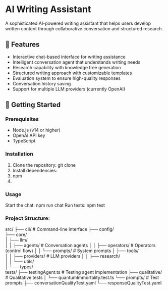 # AI Writing Assistant

A sophisticated AI-powered writing assistant that helps users develop written content through collaborative conversation and structured research.

## 🌟 Features

- Interactive chat-based interface for writing assistance
- Intelligent conversation agent that understands writing needs
- Research capability with knowledge tree generation
- Structured writing approach with customizable templates
- Evaluation system to ensure high-quality responses
- Conversation history saving
- Support for multiple LLM providers (currently OpenAI)

## 🚀 Getting Started

### Prerequisites

- Node.js (v14 or higher)
- OpenAI API key
- TypeScript

### Installation

1. Clone the repository: git clone 
2. Install dependencies:
3. npm
4. 

### Usage

Start the chat: npm run chat
Run tests: npm test

### Project Structure: 

src/
├── cli/                               # Command-line interface
├── config/                            
├── core/                              
│ ├── llm/                             
│ │ ├── agents/                        # Conversation agents
│ │ ├── operators/                     # Operators (control flow)
│ │ └── prompts/                       # System prompts
│ ├── tools/                           
│ │ ├── providers/                     # LLM providers
│ │ ├── research/                      
│ │ └── utils/                         
│ └── types/                           
tests/
├── testingAgent.ts                    # Testing agent implementation
├── qualitative/                       # Qualitative tests
│ └── quantumImmortality.test.ts
└── prompts/                           # Test prompts
├── conversationQualityTest.yaml
└── responseQualityTest.yaml
